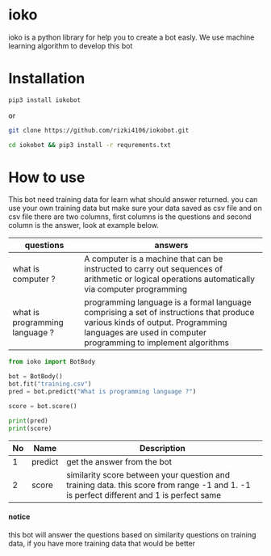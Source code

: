 # ioko
ioko is a python library for help you to create a bot easly. We use machine learning algorithm to develop this bot

# Installation
```bash
pip3 install iokobot
```
or
```bash
git clone https://github.com/rizki4106/iokobot.git
```
```bash
cd iokobot && pip3 install -r requrements.txt
```

# How to use
This bot need training data for learn what should answer returned. you can use your own training data but make sure your data saved as csv file and on csv file there are two columns, first columns is the questions and second column is the answer, look at example below.

| questions | answers |
| --------- | ------- |
| what is computer ? | A computer is a machine that can be instructed to carry out sequences of arithmetic or logical operations automatically via computer programming |
| what is programming language ? |  programming language is a formal language comprising a set of instructions that produce various kinds of output. Programming languages are used in computer programming to implement algorithms |

```python
from ioko import BotBody

bot = BotBody()
bot.fit("training.csv")
pred = bot.predict("What is programming language ?")

score = bot.score()

print(pred)
print(score)
```
|No | Name | Description |
|---| ---- | ----------- |
|1| predict | get the answer from the bot |
|2| score | similarity score between your question and training data. this score from range -1 and 1. -1 is perfect different and 1 is perfect same|

#### notice
this bot will answer the questions based on similarity questions on training data, if you have more training data that would be better
